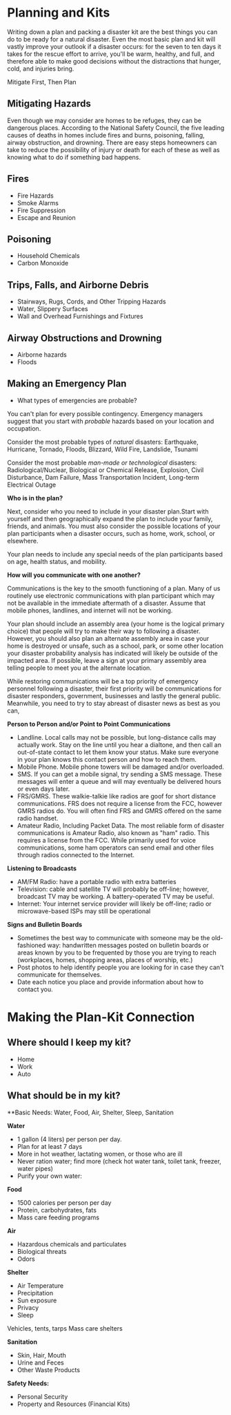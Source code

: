 # Planning and Kits

Writing down a plan and packing a disaster kit are the best things you can do to be ready for a natural disaster. Even the most basic plan and kit will vastly improve your outlook if a disaster occurs: for the seven to ten days it takes for the rescue effort to arrive, you'll be warm, healthy, and full, and therefore able to make good decisions without the distractions that hunger, cold, and injuries bring.

Mitigate First, Then Plan

## Mitigating Hazards

Even though we may consider are homes to be refuges, they can be dangerous places. According to the National Safety Council, the five leading causes of deaths in homes include fires and burns, poisoning, falling, airway obstruction, and drowning. There are easy steps homeowners can take to reduce the possibility of injury or death for each of these as well as knowing what to do if something bad happens.

## Fires
* Fire Hazards
* Smoke Alarms
* Fire Suppression
* Escape and Reunion

## Poisoning
* Household Chemicals
* Carbon Monoxide

## Trips, Falls, and Airborne Debris
* Stairways, Rugs, Cords, and Other Tripping Hazards
* Water, Slippery Surfaces
* Wall and Overhead Furnishings and Fixtures

## Airway Obstructions and Drowning
* Airborne hazards
* Floods

## Making an Emergency Plan
* What types of emergencies are probable?

You can't plan for every possible contingency. Emergency managers suggest that you start with *probable* hazards based on your location and occupation.

Consider the most probable types of *natural* disasters: Earthquake, Hurricane, Tornado, Floods, Blizzard, Wild Fire, Landslide, Tsunami

Consider the most probable *man-made or technological* disasters: Radiological/Nuclear, Biological or Chemical Release, Explosion, Civil Disturbance, Dam Failure, Mass Transportation Incident, Long-term Electrical Outage


**Who is in the plan?**

Next, consider who you need to include in your disaster plan.Start with yourself and then geographically expand the plan to include your family, friends, and animals. You must also consider the possible locations of your plan participants when a disaster occurs, such as home, work, school, or elsewhere.

Your plan needs to include any special needs of the plan participants based on age, health status, and mobility.

**How will you communicate with one another?**

Communications is the key to the smooth functioning of a plan. Many of us routinely use electronic communications with plan participant  which may not be available in the immediate aftermath of a disaster. Assume that mobile phones, landlines, and internet will not be working. 

Your plan should include an assembly area (your home is the logical primary choice) that people will try to make their way to following a disaster. However, you should also plan an alternate assembly area in case your home is destroyed or unsafe, such as a school, park, or some other location your disaster probability analysis has indicated will likely be outside of the impacted area. If possible, leave a sign at your primary assembly area telling people to meet you at the alternate location.

While restoring communications will be a top priority of emergency personnel following a disaster, their first priority will be communications for disaster responders, government, businesses and lastly the general public. Meanwhile, you need to try to stay abreast of disaster news as best as you can,

**Person to Person and/or Point to Point Communications**

* Landline. Local calls may not be possible, but long-distance calls may actually work. Stay on the line until you hear a dialtone, and then call an out-of-state contact to let them know your status. Make sure everyone in your plan knows this contact person and how to reach them.
* Mobile Phone. Mobile phone towers will be damaged and/or overloaded.
* SMS. If you can get a mobile signal, try sending a SMS message. These messages will enter a queue and will may eventually be delivered hours or even days later.
* FRS/GMRS. These walkie-talkie like radios are goof for short distance communications. FRS does not require a license from the FCC, however GMRS radios do. You will often find FRS and GMRS offered on the same radio handset.
* Amateur Radio, Including Packet Data. The most reliable form of disaster communications is Amateur Radio, also known as "ham" radio. This requires a license from the FCC. While primarily used for voice communications, some ham operators can send email and other files through radios connected to the Internet.


**Listening to Broadcasts**

* AM/FM Radio: have a portable radio with extra batteries
* Television: cable and satellite TV will probably be off-line; however, broadcast TV may be working. A battery-operated TV may be useful. 
* Internet: Your internet service provider will likely be off-line; radio or microwave-based ISPs may still be operational


**Signs and Bulletin Boards**
* Sometimes the best way to communicate with someone may be the old-fashioned way: handwritten messages posted on bulletin boards or areas known by you to be frequented by those you are trying to reach (workplaces, homes, shopping areas, places of worship, etc.)
* Post photos to help identify people you are looking for in case they can't communicate for themselves.
* Date each notice you place and provide information about how to contact you.

# Making the Plan-Kit Connection

## Where should I keep my kit?
* Home
* Work
* Auto

## What should be in my kit?
**Basic Needs: Water, Food, Air, Shelter, Sleep, Sanitation

**Water**
* 1 gallon (4 liters) per person per day. 
* Plan for at least 7 days
* More in hot weather, lactating women, or those who are ill
* Never ration water; find more (check hot water tank, toilet tank, freezer, water pipes)
* Purify your own water:


**Food**

* 1500 calories per person per day
* Protein, carbohydrates, fats
* Mass care feeding programs

**Air**
* Hazardous chemicals and particulates
* Biological threats
* Odors

**Shelter**
* Air Temperature
* Precipitation
* Sun exposure
* Privacy
* Sleep

Vehicles, tents, tarps
Mass care shelters


**Sanitation**
* Skin, Hair, Mouth
* Urine and Feces
* Other Waste Products

**Safety Needs:** 
* Personal Security
* Property and Resources (Financial Kits)












